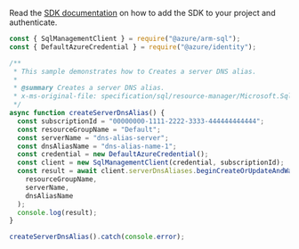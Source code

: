 Read the [SDK documentation](https://github.com/Azure/azure-sdk-for-js/blob/%40azure%2Farm-sql_9.0.1/sdk/sql/arm-sql/README.md) on how to add the SDK to your project and authenticate.

```javascript
const { SqlManagementClient } = require("@azure/arm-sql");
const { DefaultAzureCredential } = require("@azure/identity");

/**
 * This sample demonstrates how to Creates a server DNS alias.
 *
 * @summary Creates a server DNS alias.
 * x-ms-original-file: specification/sql/resource-manager/Microsoft.Sql/preview/2020-11-01-preview/examples/ServerDnsAliasCreateOrUpdate.json
 */
async function createServerDnsAlias() {
  const subscriptionId = "00000000-1111-2222-3333-444444444444";
  const resourceGroupName = "Default";
  const serverName = "dns-alias-server";
  const dnsAliasName = "dns-alias-name-1";
  const credential = new DefaultAzureCredential();
  const client = new SqlManagementClient(credential, subscriptionId);
  const result = await client.serverDnsAliases.beginCreateOrUpdateAndWait(
    resourceGroupName,
    serverName,
    dnsAliasName
  );
  console.log(result);
}

createServerDnsAlias().catch(console.error);
```
